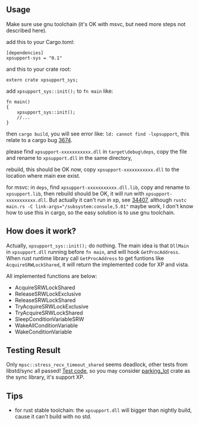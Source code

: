 ## Usage
Make sure use gnu toolchain (it's OK with msvc, but need more steps not described here).

add this to your Cargo.toml:
```
[dependencies]
xpsupport-sys = "0.1"
```
and this to your crate root:
```
extern crate xpsupport_sys;
```
add `xpsupport_sys::init();` to `fn main` like:
```
fn main()
{
    xpsupport_sys::init();
	//...
}	
```
then `cargo build`, you will see error like: `ld: cannot find -lxpsupport`, this relate to a cargo bug [3674](https://github.com/rust-lang/cargo/issues/3674).

please find `xpsupport-xxxxxxxxxxx.dll` in `target\debug\deps`, copy the file and rename to `xpsupport.dll` in the same directory,

rebuild, this should be OK now, copy `xpsupport-xxxxxxxxxxx.dll` to the location where main exe exist.

for msvc: in `deps`, find `xpsupport-xxxxxxxxxxx.dll.lib`, copy and rename to `xpsupport.lib`, then rebuild should be OK, it will run with `xpsupport-xxxxxxxxxxx.dll`. But actually it can't run in xp, see [34407](https://github.com/rust-lang/rust/issues/34407), although `rustc main.rs -C link-args="/subsystem:console,5.01"` maybe work, I don't know how to use this in cargo, so the easy solution is to use gnu toolchain.

## How does it work?

Actually, `xpsupport_sys::init();` do nothing. The main idea is that `DllMain` in `xpsupport.dll` running before `fn main`, and will hook `GetProcAddress`. When rust runtime library call `GetProcAddress` to get funtions like `AcquireSRWLockShared`, it will return the implemented code for XP and vista.

All implemented functions are below:

* AcquireSRWLockShared
* ReleaseSRWLockExclusive
* ReleaseSRWLockShared
* TryAcquireSRWLockExclusive
* TryAcquireSRWLockShared
* SleepConditionVariableSRW
* WakeAllConditionVariable
* WakeConditionVariable

## Testing Result
Only `mpsc::stress_recv_timeout_shared` seems deadlock, other tests from libstd/sync all passed! [Test code](https://github.com/lynnux/xpsupport-sys/tree/master/test),
so you may consider [parking_lot](https://github.com/Amanieu/parking_lot) crate as the sync library, it's support XP.

## Tips
- for rust stable toolchain: the `xpsupport.dll` will bigger than nightly build, cause it can't build with no std.

